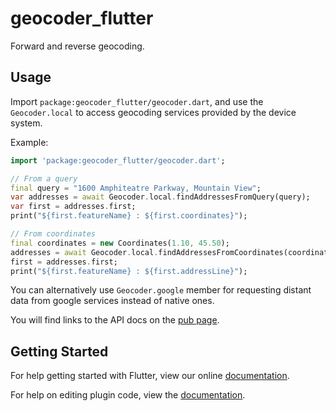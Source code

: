 # geocoder_flutter

Forward and reverse geocoding.

## Usage

Import `package:geocoder_flutter/geocoder.dart`, and use the `Geocoder.local` to access geocoding services provided by the device system.

Example:

```dart
import 'package:geocoder_flutter/geocoder.dart';

// From a query
final query = "1600 Amphiteatre Parkway, Mountain View";
var addresses = await Geocoder.local.findAddressesFromQuery(query);
var first = addresses.first;
print("${first.featureName} : ${first.coordinates}");

// From coordinates
final coordinates = new Coordinates(1.10, 45.50);
addresses = await Geocoder.local.findAddressesFromCoordinates(coordinates);
first = addresses.first;
print("${first.featureName} : ${first.addressLine}");
```

You can alternatively use `Geocoder.google` member for requesting distant data from google services instead of native ones.

You will find links to the API docs on the [pub page](https://pub.dartlang.org/packages/geocoder).

## Getting Started

For help getting started with Flutter, view our online
[documentation](https://flutter.dev/).

For help on editing plugin code, view the [documentation](https://flutter.dev/platform-plugins/#edit-code).
